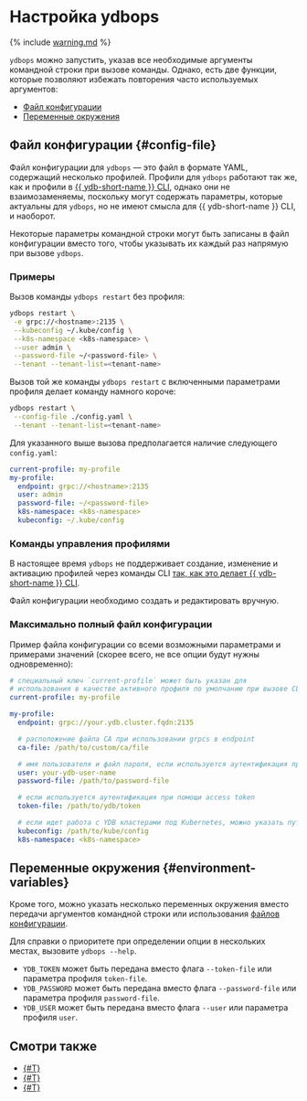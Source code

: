 # Настройка ydbops

{% include [warning.md](_includes/warning.md) %}

`ydbops` можно запустить, указав все необходимые аргументы командной строки при вызове команды. 
Однако, есть две функции, которые позволяют избежать повторения часто используемых аргументов:


- [Файл конфигурации](#config-file)
- [Переменные окружения](#environment-variables)

## Файл конфигурации {#config-file}

Файл конфигурации для `ydbops` — это файл в формате YAML, содержащий несколько профилей. Профили для `ydbops` работают так же, как и профили в [{{ ydb-short-name }} CLI](../ydb-cli/profile/index.md), однако они не взаимозаменяемы, поскольку могут содержать параметры, которые актуальны для `ydbops`, но не имеют смысла для {{ ydb-short-name }} CLI, и наоборот.

Некоторые параметры командной строки могут быть записаны в файл конфигурации вместо того, чтобы указывать их каждый раз напрямую при вызове `ydbops`.

### Примеры

Вызов команды `ydbops restart` без профиля:

```bash
ydbops restart \
 -e grpc://<hostname>:2135 \
 --kubeconfig ~/.kube/config \
 --k8s-namespace <k8s-namespace> \
 --user admin \
 --password-file ~/<password-file> \
 --tenant --tenant-list=<tenant-name>
```

Вызов той же команды `ydbops restart` с включенными параметрами профиля делает команду намного короче:

```bash
ydbops restart \
 --config-file ./config.yaml \
 --tenant --tenant-list=<tenant-name>
```

Для указанного выше вызова предполагается наличие следующего `config.yaml`:

```yaml
current-profile: my-profile
my-profile:
  endpoint: grpc://<hostname>:2135
  user: admin
  password-file: ~/<password-file>
  k8s-namespace: <k8s-namespace>
  kubeconfig: ~/.kube/config
```

### Команды управления профилями

В настоящее время `ydbops` не поддерживает создание, изменение и активацию профилей через команды CLI [так, как это делает {{ ydb-short-name }} CLI](../ydb-cli/profile/index.md#commands).

Файл конфигурации необходимо создать и редактировать вручную.

### Максимально полный файл конфигурации

Пример файла конфигурации со всеми возможными параметрами и примерами значений (скорее всего, не все опции будут нужны одновременно):

```yaml
# специальный ключ `current-profile` может быть указан для 
# использования в качестве активного профиля по умолчанию при вызове CLI
current-profile: my-profile

my-profile:
  endpoint: grpc://your.ydb.cluster.fqdn:2135

  # расположение файла CA при использовании grpcs в endpoint
  ca-file: /path/to/custom/ca/file

  # имя пользователя и файл пароля, если используется аутентификация при помощи логина и пароля:
  user: your-ydb-user-name
  password-file: /path/to/password-file

  # если используется аутентификация при помощи access token
  token-file: /path/to/ydb/token

  # если идет работа с YDB кластерами под Kubernetes, можно указать путь к kubeconfig:
  kubeconfig: /path/to/kube/config
  k8s-namespace: <k8s-namespace>
```

## Переменные окружения {#environment-variables}

Кроме того, можно указать несколько переменных окружения вместо передачи аргументов командной строки или использования [файлов конфигурации](#config-files).


Для справки о приоритете при определении опции в нескольких местах, вызовите `ydbops --help`.

- `YDB_TOKEN` может быть передана вместо флага `--token-file` или параметра профиля `token-file`.
- `YDB_PASSWORD` может быть передана вместо флага `--password-file` или параметра профиля `password-file`.
- `YDB_USER` может быть передана вместо флага `--user` или параметра профиля `user`.
 
## Смотри также

- [{#T}](index.md)
- [{#T}](install.md)
- [{#T}](rolling-restart-scenario.md)
